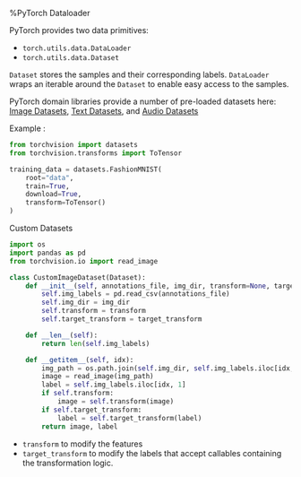 %PyTorch Dataloader

PyTorch provides two data primitives: 
- `torch.utils.data.DataLoader` 
- `torch.utils.data.Dataset` 

`Dataset` stores the samples and their corresponding labels.
`DataLoader` wraps an iterable around the `Dataset` to enable easy access to the samples.

PyTorch domain libraries provide a number of pre-loaded datasets here: [Image Datasets](https://pytorch.org/vision/stable/datasets.html), [Text Datasets](https://pytorch.org/text/stable/datasets.html), and [Audio Datasets](https://pytorch.org/audio/stable/datasets.html)

Example :
```python
from torchvision import datasets
from torchvision.transforms import ToTensor

training_data = datasets.FashionMNIST(
    root="data",
    train=True,
    download=True,
    transform=ToTensor()
)
```

Custom Datasets

```python
import os
import pandas as pd
from torchvision.io import read_image

class CustomImageDataset(Dataset):
    def __init__(self, annotations_file, img_dir, transform=None, target_transform=None):
        self.img_labels = pd.read_csv(annotations_file)
        self.img_dir = img_dir
        self.transform = transform
        self.target_transform = target_transform

    def __len__(self):
        return len(self.img_labels)

    def __getitem__(self, idx):
        img_path = os.path.join(self.img_dir, self.img_labels.iloc[idx, 0])
        image = read_image(img_path)
        label = self.img_labels.iloc[idx, 1]
        if self.transform:
            image = self.transform(image)
        if self.target_transform:
            label = self.target_transform(label)
        return image, label
```

- `transform` to modify the features 
- `target_transform` to modify the labels that accept callables containing the transformation logic.